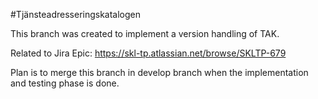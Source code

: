 #Tjänsteadresseringskatalogen

This branch was created to implement a version handling of TAK. 

Related to Jira Epic: https://skl-tp.atlassian.net/browse/SKLTP-679

Plan is to merge this branch in develop branch when the implementation and testing phase is done.

